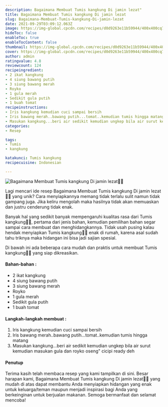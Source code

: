```yaml
---
description: Bagaimana Membuat Tumis kangkung Di jamin lezat"
title: Bagaimana Membuat Tumis kangkung Di jamin lezat
slug: Bagaimana-Membuat-Tumis-kangkung-Di-jamin-lezat
date: 2021-09-29T03:09:12.063Z
image: https://img-global.cpcdn.com/recipes/d0d9263e11b59944/400x400cq70/photo.jpg
hideToc: false
enableToc: true
enableTocContent: false
thumbnail: https://img-global.cpcdn.com/recipes/d0d9263e11b59944/400x400cq70/photo.jpg
cover: https://img-global.cpcdn.com/recipes/d0d9263e11b59944/400x400cq70/photo.jpg
author: admin
ratingvalue: 4.8
reviewcount: 124
recipeingredient:
- 2 ikat kangkung
- 4 siung bawang putih
- 3 siung bawang merah
- Royko
- 1 gula merah
- Sedikit gula putih
- 1 buah tomat
recipeinstructions:
- Iris kangkung kemudian cuci sampai bersih
- Iris bawang merah..bawang putih...tomat..kemudian tumis hingga matang
- Masukan kangkung...beri air sedikit kemudian ungkep bila air surut kemudian masukan gula dan royko oseng" cicipi ready deh
categories:
- Resep

tags:
- Tumis
- kangkung

katakunci: Tumis kangkung
recipecuisine: Indonesian

---
```


![Bagaimana Membuat Tumis kangkung Di jamin lezat👩‍🍳](https://img-global.cpcdn.com/recipes/d0d9263e11b59944/400x400cq70/photo.jpg)

Lagi mencari ide resep Bagaimana Membuat Tumis kangkung Di jamin lezat👩‍🍳 yang unik? Cara menyiapkannya memang tidak terlalu sulit namun tidak gampang juga. Jika keliru mengolah maka hasilnya tidak akan memuaskan dan justru cenderung tidak enak.

Banyak hal yang sedikit banyak mempengaruhi kualitas rasa dari Tumis kangkung👩‍🍳, pertama dari jenis bahan, kemudian pemilihan bahan segar sampai cara membuat dan menghidangkannya. Tidak usah pusing kalau hendak menyiapkan Tumis kangkung👩‍🍳 enak di rumah, karena asal sudah tahu triknya maka hidangan ini bisa jadi sajian spesial.

Di bawah ini ada beberapa cara mudah dan praktis untuk membuat Tumis kangkung👩‍🍳 yang siap dikreasikan.

<!--inarticleads1-->

#### Bahan-bahan :

- 2 ikat kangkung
- 4 siung bawang putih
- 3 siung bawang merah
- Royko
- 1 gula merah
- Sedikit gula putih
- 1 buah tomat

<!--inarticleads2-->

#### Langkah-langkah membuat :

1. Iris kangkung kemudian cuci sampai bersih
1. Iris bawang merah..bawang putih...tomat..kemudian tumis hingga matang
1. Masukan kangkung...beri air sedikit kemudian ungkep bila air surut kemudian masukan gula dan royko oseng" cicipi ready deh

#### Penutup

Terima kasih telah membaca resep yang kami tampilkan di sini. Besar harapan kami, Bagaimana Membuat Tumis kangkung Di jamin lezat👩‍🍳 yang mudah di atas dapat membantu Anda menyiapkan hidangan yang enak untuk keluarga/teman maupun menjadi inspirasi bagi Anda yang berkeinginan untuk berjualan makanan. Semoga bermanfaat dan selamat mencoba!